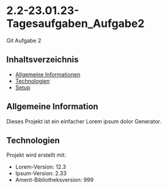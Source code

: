 # 2.2-23.01.23-Tagesaufgaben_Aufgabe2
Git Aufgabe 2
## Inhaltsverzeichnis
* [Allgemeine Informationen](#allgemeine-Informationen)
* [Technologien](#Technologien)
* [Setup](#setup)

## Allgemeine Information
Dieses Projekt ist ein einfacher Lorem ipsum dolor Generator.
	
## Technologien
Projekt wird erstellt mit:
* Lorem-Version: 12.3
* Ipsum-Version: 2.33
* Ament-Bibliotheksversion: 999